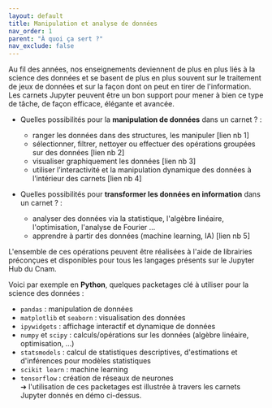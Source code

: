 ```yaml
---
layout: default
title: Manipulation et analyse de données
nav_order: 1
parent: "À quoi ça sert ?"
nav_exclude: false
---
```



Au fil des années, nos enseignements deviennent de plus en plus liés à la science des données et se basent de plus en plus souvent sur le traitement de jeux de données et sur la façon dont on peut en tirer de l'information.
Les carnets Jupyter peuvent être un bon support pour mener à bien ce type de tâche, de façon efficace, élégante et avancée.
* Quelles possibilités pour la **manipulation de données** dans un carnet ? :
    - ranger les données dans des structures, les manipuler [lien nb 1]
    - sélectionner, filtrer, nettoyer ou effectuer des opérations groupées sur des données [lien nb 2]
    - visualiser graphiquement les données [lien nb 3]
    - utiliser l’interactivité et la manipulation dynamique des données à l’intérieur des carnets [lien nb 4]

* Quelles possibilités pour **transformer les données en information** dans un carnet ? :
    - analyser des données via la statistique, l'algèbre linéaire, l'optimisation, l'analyse de Fourier ...
    - apprendre à partir des données (machine learning, IA) [lien nb 5]

L'ensemble de ces opérations peuvent être réalisées à l'aide de librairies préconçues et disponibles pour tous les langages présents sur le Jupyter Hub du Cnam.

Voici par exemple en **Python**, quelques packetages clé à utiliser pour la science des données : 
- `pandas` : manipulation de données
- `matplotlib` et `seaborn` : visualisation des données
- `ipywidgets` : affichage interactif et dynamique de données
- `numpy` et `scipy` : calculs/opérations sur les données (algèbre linéaire, optimisation, ...)
- `statsmodels` : calcul de statistiques descriptives, d'estimations et d'inférences pour modèles statistiques
- `scikit learn` : machine learning
- `tensorflow` : création de réseaux de neurones   
➔ l'utilisation de ces packetages est illustrée à travers les carnets Jupyter donnés en démo ci-dessus.